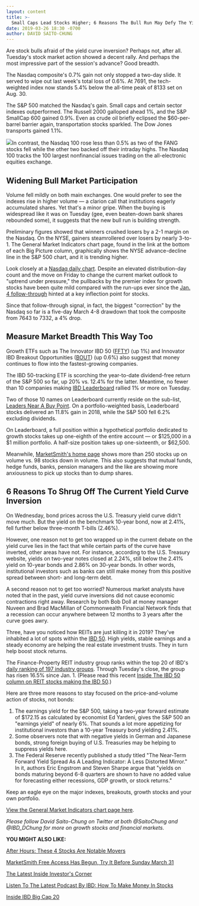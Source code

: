 ```yaml
---
layout: content
title: >-
  Small Caps Lead Stocks Higher; 6 Reasons The Bull Run May Defy The Yield Curve Inversion
date: 2019-03-26 18:30 -0700
author: DAVID SAITO-CHUNG
---
```






Are stock bulls afraid of the yield curve inversion? Perhaps not, after all. Tuesday's stock market action showed a decent rally. And perhaps the most impressive part of the session's advance? Good breadth.




The Nasdaq composite's 0.7% gain not only stopped a two-day slide. It served to wipe out last week's total loss of 0.6%. At 7691, the tech-weighted index now stands 5.4% below the all-time peak of 8133 set on Aug. 30.


The S&P 500 matched the Nasdaq's gain. Small caps and certain sector indexes outperformed. The Russell 2000 galloped ahead 1%, and the S&P SmallCap 600 gained 0.9%. Even as crude oil briefly eclipsed the $60-per-barrel barrier again, transportation stocks sparkled. The Dow Jones transports gained 1.1%.


![](https://www.investors.com/wp-content/uploads/2019/03/MP032619-252x300.jpg)In contrast, the Nasdaq 100 rose less than 0.5% as two of the FANG stocks fell while the other two backed off their intraday highs. The Nasdaq 100 tracks the 100 largest nonfinancial issues trading on the all-electronic equities exchange.


Widening Bull Market Participation
----------------------------------


Volume fell mildly on both main exchanges. One would prefer to see the indexes rise in higher volume — a clarion call that institutions eagerly accumulated shares. Yet that's a minor gripe. When the buying is widespread like it was on Tuesday (gee, even beaten-down bank shares rebounded some), it suggests that the new bull run is building strength.


Preliminary figures showed that winners crushed losers by a 2-1 margin on the Nasdaq. On the NYSE, gainers steamrollered over losers by nearly 3-to-1. The General Market Indicators chart page, found in the link at the bottom of each Big Picture column, graphically shows the NYSE advance-decline line in the S&P 500 chart, and it is trending higher.


Look closely at a [Nasdaq daily chart](https://research.investors.com/stock-charts/nasdaq-nasdaq-composite-0ndqc.htm?cht=pvc&type=DAILY). Despite an elevated distribution-day count and the move on Friday to change the current market outlook to "uptrend under pressure," the pullbacks by the premier index for growth stocks have been quite mild compared with the run-ups ever since the [Jan. 4 follow-through](https://www.investors.com/how-to-invest/investors-corner/how-to-find-next-stock-market-bottom/) hinted at a key inflection point for stocks.


Since that follow-through signal, in fact, the biggest "correction" by the Nasdaq so far is a five-day March 4-8 drawdown that took the composite from 7643 to 7332, a 4% drop.


Measure Market Breadth This Way Too
-----------------------------------



Growth ETFs such as The Innovator IBD 50 ([FFTY](https://research.investors.com/quote.aspx?symbol=FFTY)) (up 1%) and Innovator IBD Breakout Opportunities ([BOUT](https://research.investors.com/quote.aspx?symbol=BOUT)) (up 0.6%) also suggest that money continues to flow into the fastest-growing companies.


The IBD 50-tracking ETF is scorching the year-to-date dividend-free return of the S&P 500 so far, up 20% vs. 12.4% for the latter. Meantime, no fewer than 10 companies making [IBD Leaderboard](https://leaderboard.investors.com/#/leaders/leadersnearabuypoint) rallied 1% or more on Tuesday.


Two of those 10 names on Leaderboard currently reside on the sub-list, [Leaders Near A Buy Point](https://leaderboard.investors.com/#/leaders/leadersnearabuypoint). On a portfolio-weighted basis, Leaderboard stocks delivered an 11.8% gain in 2018, while the S&P 500 fell 6.2% excluding dividends.


On Leaderboard, a full position within a hypothetical portfolio dedicated to growth stocks takes up one-eighth of the entire account — or $125,000 in a $1 million portfolio. A half-size position takes up one-sixteenth, or $62,500.


Meanwhile, [MarketSmith's home page](https://marketsmith.investors.com/) shows more than 250 stocks up on volume vs. 98 stocks down in volume. This also suggests that mutual funds, hedge funds, banks, pension managers and the like are showing more anxiousness to pick up stocks than to dump shares.


6 Reasons To Shrug Off The Current Yield Curve Inversion
--------------------------------------------------------


On Wednesday, bond prices across the U.S. Treasury yield curve didn't move much. But the yield on the benchmark 10-year bond, now at 2.41%, fell further below three-month T-bills (2.46%).


However, one reason not to get too wrapped up in the current debate on the yield curve lies in the fact that while certain parts of the curve have inverted, other areas have not. For instance, according to the U.S. Treasury website, yields on two-year notes closed at 2.24%, still below the 2.41% yield on 10-year bonds and 2.86% on 30-year bonds. In other words, institutional investors such as banks can still make money from this positive spread between short- and long-term debt.


A second reason not to get too worried? Numerous market analysts have noted that in the past, yield curve inversions did not cause economic contractions right away. Research by both Bob Doll at money manager Nuveen and Brad MacMillan of Commonwealth Financial Network finds that a recession can occur anywhere between 12 months to 3 years after the curve goes awry.


Three, have you noticed how REITs are just killing it in 2019? They've inhabited a lot of spots within the [IBD 50](https://research.investors.com/stock-lists/ibd-50/). High yields, stable earnings and a steady economy are helping the real estate investment trusts. They in turn help boost stock returns.


The Finance-Property REIT industry group ranks within the top 20 of IBD's [daily ranking of 197 industry groups](https://www.investors.com/data-tables/industry-group-rankings-mar-26-2019/). Through Tuesday's close, the group has risen 16.5% since Jan. 1. (Please read this recent [Inside The IBD 50 column on REIT stocks making the IBD 50](https://www.investors.com/stock-lists/ibd-50/hunting-top-growth-stocks-sector-wall-street-turning-defensive/).)


Here are three more reasons to stay focused on the price-and-volume action of stocks, not bonds:


1. The earnings yield for the S&P 500, taking a two-year forward estimate of $172.15 as calculated by economist Ed Yardeni, gives the S&P 500 an "earnings yield" of nearly 6%. That sounds a lot more appetizing for institutional investors than a 10-year Treasury bond yielding 2.41%.
2. Some observers note that with negative yields in German and Japanese bonds, strong foreign buying of U.S. Treasuries may be helping to suppress yields here.
3. The Federal Reserve recently published a study titled "The Near-Term Forward Yield Spread As A Leading Indicator: A Less Distorted Mirror." In it, authors Eric Engstrom and Steven Sharpe argue that "yields on bonds maturing beyond 6-8 quarters are shown to have no added value for forecasting either recessions, GDP growth, or stock returns."


Keep an eagle eye on the major indexes, breakouts, growth stocks and your own portfolio.


[View the General Market Indicators chart page here](https://www.investors.com/wp-content/uploads/2019/03/IBD2603152525GMI2.pdf).


*Please follow David Saito-Chung on Twitter at both @SaitoChung and @IBD\_DChung for more on growth stocks and financial markets.*


**YOU MIGHT ALSO LIKE:**


[After Hours: These 4 Stocks Are Notable Movers](https://www.investors.com/market-trend/stock-market-today/dow-jones-futures-apple-stock-centene-wellcare-boeing-737-max-ollies-earnings/)


[MarketSmith Free Access Has Begun, Try It Before Sunday March 31](https://shop.investors.com/offer/splashresponsive.aspx?id=MarketSmith_FreeAccess&src=A00512A&refcode=EMCA)


[The Latest Inside Investor's Corner](https://www.investors.com/category/how-to-invest/investors-corner/)


[Listen To The Latest Podcast By IBD: How To Make Money In Stocks](https://shop.investors.com/offer/splashresponsive.aspx?id=newsletters-howtoinvest)


[Inside IBD Big Cap 20](https://research.investors.com/stock-lists/big-cap-20/)




